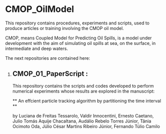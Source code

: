 # CMOP_OilModel

This repository contains procedures, experiments and scripts, used 
to produce articles or training involving the CMOP oil model. 

CMOP, means Coupled Model for Predicting Oil Spills, is a model 
under development with the aim of simulating oil spills at sea, on 
the surface, in intermediate and deep waters.

The next repositories are contained here:

1. ## CMOP_01_PaperScript : 
    
   This repository contains the scripts and codes developed to perform 
   numerical experiments whose results are explored in the manuscript: 
    
   ** An effcient particle tracking algorithm by partitioning the time 
     interval **
     
   by Luciana de Freitas Tessarolo, Valdir Innocentini, Ernesto Caetano, 
   Julio Tomás Aquije Chacaltana, Audálio Rebelo Torres Júnior, Tânia 
   Ocimoto Oda, Júlio César Martins Ribeiro Júnior, Fernando Túlio 
   Camilo

  >  
